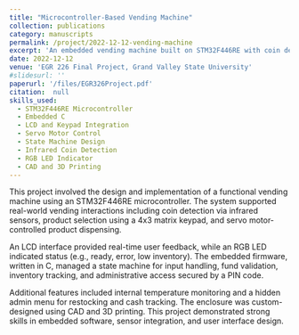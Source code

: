 ```yaml
---
title: "Microcontroller-Based Vending Machine"
collection: publications
category: manuscripts
permalink: /project/2022-12-12-vending-machine
excerpt: 'An embedded vending machine built on STM32F446RE with coin detection, keypad input, servo-based dispensing, and admin features.'
date: 2022-12-12
venue: 'EGR 226 Final Project, Grand Valley State University'
#slidesurl: ''
paperurl: '/files/EGR326Project.pdf'
citation:  null
skills_used:
  - STM32F446RE Microcontroller
  - Embedded C
  - LCD and Keypad Integration
  - Servo Motor Control
  - State Machine Design
  - Infrared Coin Detection
  - RGB LED Indicator
  - CAD and 3D Printing
---
```


This project involved the design and implementation of a functional vending machine using an STM32F446RE microcontroller. The system supported real-world vending interactions including coin detection via infrared sensors, product selection using a 4x3 matrix keypad, and servo motor-controlled product dispensing.

An LCD interface provided real-time user feedback, while an RGB LED indicated status (e.g., ready, error, low inventory). The embedded firmware, written in C, managed a state machine for input handling, fund validation, inventory tracking, and administrative access secured by a PIN code.

Additional features included internal temperature monitoring and a hidden admin menu for restocking and cash tracking. The enclosure was custom-designed using CAD and 3D printing. This project demonstrated strong skills in embedded software, sensor integration, and user interface design.
